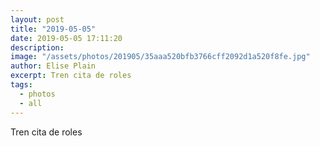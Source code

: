 ```yaml
---
layout: post
title: "2019-05-05"
date: 2019-05-05 17:11:20
description: 
image: "/assets/photos/201905/35aaa520bfb3766cff2092d1a520f8fe.jpg"
author: Elise Plain
excerpt: Tren cita de roles
tags: 
  - photos
  - all
---
```


Tren cita de roles
<p></p>